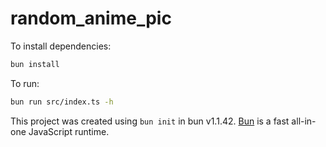 # random_anime_pic

To install dependencies:

```bash
bun install
```

To run:

```bash
bun run src/index.ts -h
```

This project was created using `bun init` in bun v1.1.42. [Bun](https://bun.sh) is a fast all-in-one JavaScript runtime.
